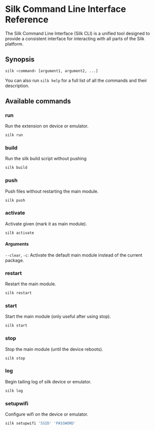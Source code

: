 # Silk Command Line Interface Reference

The Silk Command Line Interface (Silk CLI) is a unified tool designed to provide a consistent interface for interacting with all parts of the Silk platform.

## Synopsis

```bash
silk <command> [argument1, argument2, ...]
```

You can also run `silk help` for a full list of all the commands and their description.

## Available commands

### run

Run the extension on device or emulator.

```bash
silk run
```

### build

Run the silk build script without pushing

```bash
silk build
```

### push

Push files without restarting the main module.

```bash
silk push
```

### activate

Activate given (mark it as main module).

```bash
silk activate
```

#### Arguments

`--clear`, `-c`: Activate the default main module instead of the current package.

### restart

Restart the main module.

```bash
silk restart
```

### start

Start the main module (only useful after using stop).

```bash
silk start
```

### stop

Stop the main module (until the device reboots).

```bash
silk stop
```

### log

Begin tailing log of silk device or emulator.

```bash
silk log
```

### setupwifi

Configure wifi on the device or emulator.

```bash
silk setupwifi 'SSID' 'PASSWORD'
```
